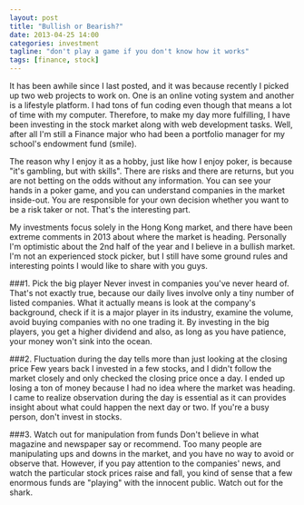 ```yaml
---
layout: post
title: "Bullish or Bearish?"
date: 2013-04-25 14:00
categories: investment
tagline: "don't play a game if you don't know how it works"
tags: [finance, stock]
---
```


It has been awhile since I last posted, and it was because recently I picked up two web projects to work on. One is an online voting system and another is a lifestyle platform. I had tons of fun coding even though that means a lot of time with my computer. Therefore, to make my day more fulfilling, I have been investing in the stock market along with web development tasks. Well, after all I'm still a Finance major who had been a portfolio manager for my school's endowment fund (smile).

The reason why I enjoy it as a hobby, just like how I enjoy poker, is because "it's gambling, but with skills". There are risks and there are returns, but you are not betting on the odds without any information. You can see your hands in a poker game, and you can understand companies in the market inside-out. You are responsible for your own decision whether you want to be a risk taker or not. That's the interesting part.

My investments focus solely in the Hong Kong market, and there have been extreme comments in 2013 about where the market is heading. Personally I'm optimistic about the 2nd half of the year and I believe in a bullish market. I'm not an experienced stock picker, but I still have some ground rules and interesting points I would like to share with you guys.

###1. Pick the big player
Never invest in companies you've never heard of. That's not exactly true, because our daily lives involve only a tiny number of listed companies. What it actually means is look at the company's background, check if it is a major player in its industry, examine the volume, avoid buying companies with no one trading it. By investing in the big players, you get a higher dividend and also, as long as you have patience, your money won't sink into the ocean.

###2. Fluctuation during the day tells more than just looking at the closing price
Few years back I invested in a few stocks, and I didn't follow the market closely and only checked the closing price once a day. I ended up losing a ton of money because I had no idea where the market was heading. I came to realize observation during the day is essential as it can provides insight about what could happen the next day or two. If you're a busy person, don't invest in stocks.

###3. Watch out for manipulation from funds
Don't believe in what magazine and newspaper say or recommend. Too many people are manipulating ups and downs in the market, and you have no way to avoid or observe that. However, if you pay attention to the companies' news, and watch the particular stock prices raise and fall, you kind of sense that a few enormous funds are "playing" with the innocent public. Watch out for the shark.